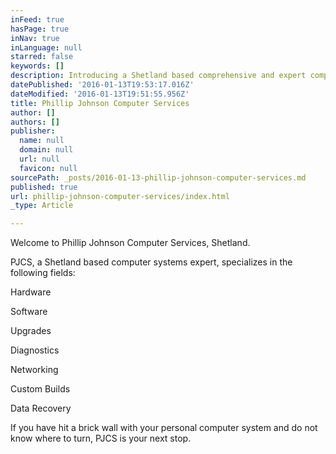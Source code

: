 ```yaml
---
inFeed: true
hasPage: true
inNav: true
inLanguage: null
starred: false
keywords: []
description: Introducing a Shetland based comprehensive and expert computer service provider.
datePublished: '2016-01-13T19:53:17.016Z'
dateModified: '2016-01-13T19:51:55.956Z'
title: Phillip Johnson Computer Services
author: []
authors: []
publisher:
  name: null
  domain: null
  url: null
  favicon: null
sourcePath: _posts/2016-01-13-phillip-johnson-computer-services.md
published: true
url: phillip-johnson-computer-services/index.html
_type: Article

---
```

Welcome to Phillip Johnson Computer Services, Shetland.

PJCS, a Shetland based computer systems expert, specializes in the following fields:

Hardware

Software

Upgrades

Diagnostics

Networking

Custom Builds

Data Recovery

If you have hit a brick wall with your personal computer system and do not know where to turn, PJCS is your next stop.